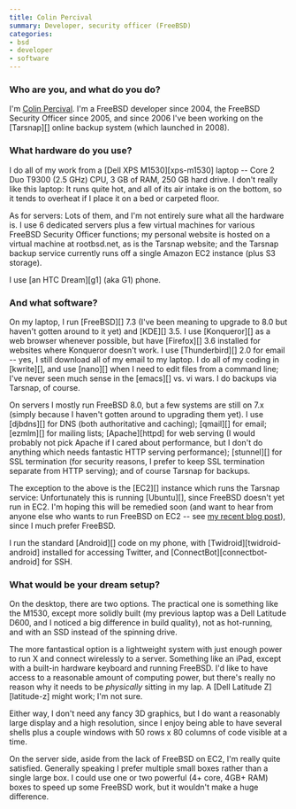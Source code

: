 ```yaml
---
title: Colin Percival
summary: Developer, security officer (FreeBSD)
categories:
- bsd
- developer
- software
---
```


### Who are you, and what do you do?

I'm [Colin Percival](http://www.daemonology.net/blog/ "Colin's weblog."). I'm a FreeBSD developer since 2004, the FreeBSD Security Officer since 2005, and since 2006 I've been working on the [Tarsnap][] online backup system (which launched in 2008).

### What hardware do you use?

I do all of my work from a [Dell XPS M1530][xps-m1530] laptop -- Core 2 Duo T9300 (2.5 GHz) CPU, 3 GB of RAM, 250 GB hard drive. I don't really like this laptop: It runs quite hot, and all of its air intake is on the bottom, so it tends to overheat if I place it on a bed or carpeted floor.

As for servers: Lots of them, and I'm not entirely sure what all the hardware is. I use 6 dedicated servers plus a few virtual machines for various FreeBSD Security Officer functions; my personal website is hosted on a virtual machine at rootbsd.net, as is the Tarsnap website; and the Tarsnap backup service currently runs off a single Amazon EC2 instance (plus S3 storage).

I use [an HTC Dream][g1] (aka G1) phone.

### And what software?

On my laptop, I run [FreeBSD][] 7.3 (I've been meaning to upgrade to 8.0 but haven't gotten around to it yet) and [KDE][] 3.5. I use [Konqueror][] as a web browser whenever possible, but have [Firefox][] 3.6 installed for websites where Konqueror doesn't work. I use [Thunderbird][] 2.0 for email -- yes, I still download all of my email to my laptop. I do all of my coding in [kwrite][], and use [nano][] when I need to edit files from a command line; I've never seen much sense in the [emacs][] vs. vi wars. I do backups via Tarsnap, of course.

On servers I mostly run FreeBSD 8.0, but a few systems are still on 7.x (simply because I haven't gotten around to upgrading them yet). I use [djbdns][] for DNS (both authoritative and caching); [qmail][] for email; [ezmlm][] for mailing lists; [Apache][httpd] for web serving (I would probably not pick Apache if I cared about performance, but I don't do anything which needs fantastic HTTP serving performance); [stunnel][] for SSL termination (for security reasons, I prefer to keep SSL termination separate from HTTP serving); and of course Tarsnap for backups.

The exception to the above is the [EC2][] instance which runs the Tarsnap service: Unfortunately this is running [Ubuntu][], since FreeBSD doesn't yet run in EC2. I'm hoping this will be remedied soon (and want to hear from anyone else who wants to run FreeBSD on EC2 -- see [my recent blog post](http://www.daemonology.net/blog/2010-04-05-FreeBSD-EC2.html "Colin's post on FreeBSD and EC2.")), since I much prefer FreeBSD.

I run the standard [Android][] code on my phone, with [Twidroid][twidroid-android] installed for accessing Twitter, and [ConnectBot][connectbot-android] for SSH.

### What would be your dream setup?

On the desktop, there are two options. The practical one is something like the M1530, except more solidly built (my previous laptop was a Dell Latitude D600, and I noticed a big difference in build quality), not as hot-running, and with an SSD instead of the spinning drive.

The more fantastical option is a lightweight system with just enough power to run X and connect wirelessly to a server. Something like an iPad, except with a built-in hardware keyboard and running FreeBSD. I'd like to have access to a reasonable amount of computing power, but there's really no reason why it needs to be *physically* sitting in my lap. A [Dell Latitude Z][latitude-z] might work; I'm not sure.

Either way, I don't need any fancy 3D graphics, but I do want a reasonably large display and a high resolution, since I enjoy being able to have several shells plus a couple windows with 50 rows x 80 columns of code visible at a time.

On the server side, aside from the lack of FreeBSD on EC2, I'm really quite satisfied. Generally speaking I prefer multiple small boxes rather than a single large box. I could use one or two powerful (4+ core, 4GB+ RAM) boxes to speed up some FreeBSD work, but it wouldn't make a huge difference.